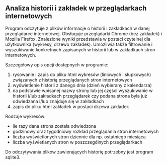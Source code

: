 <h2>Analiza historii i zakładek w przeglądarkach internetowych</h2>

Program odczytuje z plików informacje o historii i zakładkach w danej przeglądarce internetowej. Obsługuje przeglądarki Chrome (bez zakładek) i Mozilla Firefox. Znalezione wyniki przedstawia w postaci czytelnej dla użytkownika (wykresy, drzewo zakładek). Umożliwia także filtrowanie i wyszukiwanie konkretnych zapisanych w historii lub w zakładkach stron internetowych.

Szczegółowy opis opcji dostępnych w programie:
1. rysowanie i zapis do pliku html wykresów (liniowych i słupkowych) związanych z historią przeglądanych stron internetowych
2.  wyświetlenie historii z danego dnia (dzień wybierany z kalendarza)
3. na podstawie wpisanej nazwy strony lub jej części wyszukiwanie w historii i/lub zakładkach przeglądarek czy podana strona była już odwiedzana i/lub znajduje się w zakładkach
4. zapis do pliku html zakładek w postaci drzewa zakładek

Rodzaje wykresów:
* ile razy dana strona została odwiedzona
* godzinowy oraz tygodniowy rozkład przeglądania stron internetowych
* liczba wyświetlonych stron dziennie dla np. ostatniego miesiąca
* liczba wyświetlanych stron w poszczególnych przeglądarkach

Do odczytywania plików zawierających historię potrzebny jest program sqlite3.
